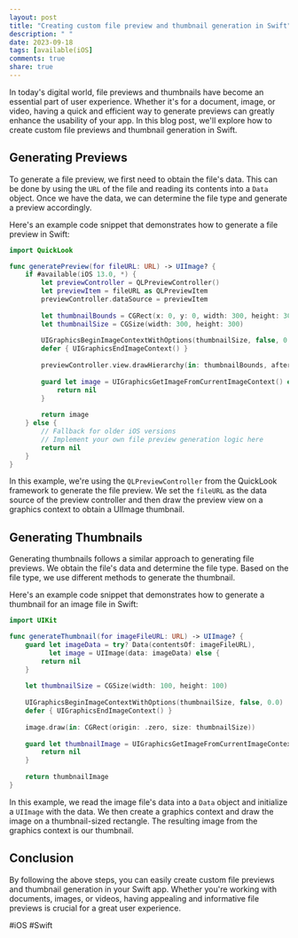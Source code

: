 ```yaml
---
layout: post
title: "Creating custom file preview and thumbnail generation in Swift"
description: " "
date: 2023-09-18
tags: [available(iOS]
comments: true
share: true
---
```


In today's digital world, file previews and thumbnails have become an essential part of user experience. Whether it's for a document, image, or video, having a quick and efficient way to generate previews can greatly enhance the usability of your app. In this blog post, we'll explore how to create custom file previews and thumbnail generation in Swift.

## Generating Previews

To generate a file preview, we first need to obtain the file's data. This can be done by using the `URL` of the file and reading its contents into a `Data` object. Once we have the data, we can determine the file type and generate a preview accordingly.

Here's an example code snippet that demonstrates how to generate a file preview in Swift:

```swift
import QuickLook

func generatePreview(for fileURL: URL) -> UIImage? {
    if #available(iOS 13.0, *) {
        let previewController = QLPreviewController()
        let previewItem = fileURL as QLPreviewItem
        previewController.dataSource = previewItem
        
        let thumbnailBounds = CGRect(x: 0, y: 0, width: 300, height: 300)
        let thumbnailSize = CGSize(width: 300, height: 300)
        
        UIGraphicsBeginImageContextWithOptions(thumbnailSize, false, 0.0)
        defer { UIGraphicsEndImageContext() }
        
        previewController.view.drawHierarchy(in: thumbnailBounds, afterScreenUpdates: true)
        
        guard let image = UIGraphicsGetImageFromCurrentImageContext() else {
            return nil
        }
        
        return image
    } else {
        // Fallback for older iOS versions
        // Implement your own file preview generation logic here
        return nil
    }
}
```

In this example, we're using the `QLPreviewController` from the QuickLook framework to generate the file preview. We set the `fileURL` as the data source of the preview controller and then draw the preview view on a graphics context to obtain a UIImage thumbnail.

## Generating Thumbnails

Generating thumbnails follows a similar approach to generating file previews. We obtain the file's data and determine the file type. Based on the file type, we use different methods to generate the thumbnail.

Here's an example code snippet that demonstrates how to generate a thumbnail for an image file in Swift:

```swift
import UIKit

func generateThumbnail(for imageFileURL: URL) -> UIImage? {
    guard let imageData = try? Data(contentsOf: imageFileURL),
          let image = UIImage(data: imageData) else {
        return nil
    }
    
    let thumbnailSize = CGSize(width: 100, height: 100)
    
    UIGraphicsBeginImageContextWithOptions(thumbnailSize, false, 0.0)
    defer { UIGraphicsEndImageContext() }
    
    image.draw(in: CGRect(origin: .zero, size: thumbnailSize))
    
    guard let thumbnailImage = UIGraphicsGetImageFromCurrentImageContext() else {
        return nil
    }
    
    return thumbnailImage
}
```

In this example, we read the image file's data into a `Data` object and initialize a `UIImage` with the data. We then create a graphics context and draw the image on a thumbnail-sized rectangle. The resulting image from the graphics context is our thumbnail.

## Conclusion

By following the above steps, you can easily create custom file previews and thumbnail generation in your Swift app. Whether you're working with documents, images, or videos, having appealing and informative file previews is crucial for a great user experience.

#iOS #Swift